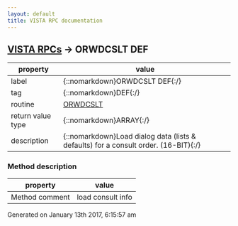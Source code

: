 ```yaml
---
layout: default
title: VISTA RPC documentation
---
```




## [VISTA RPCs](TableOfContent.md) &#8594; ORWDCSLT DEF 

 property | value 
--- | --- 
 label | {::nomarkdown}ORWDCSLT DEF{:/}
 tag | {::nomarkdown}DEF{:/}
 routine | [ORWDCSLT](http://code.osehra.org/dox/Routine_ORWDCSLT_source.html)
 return value type | {::nomarkdown}ARRAY{:/}
 description | {::nomarkdown}Load dialog data (lists & defaults) for a consult order. (16-BIT){:/}


### Method description

 property | value 
 --- | --- 
 Method comment | load consult info    





 Generated on January 13th 2017, 6:15:57 am
